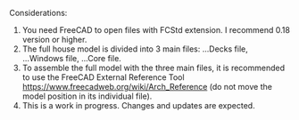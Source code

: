 Considerations:

1) You need FreeCAD to open files with FCStd extension. I recommend 0.18 version or higher.
2) The full house model is divided into 3 main files: ...Decks file, ...Windows file, ...Core file.
3) To assemble the full model with the three main files, it is recommended to use the FreeCAD External Reference Tool https://www.freecadweb.org/wiki/Arch_Reference (do not move the model position in its individual file).
3) This is a work in progress. Changes and updates are expected.
